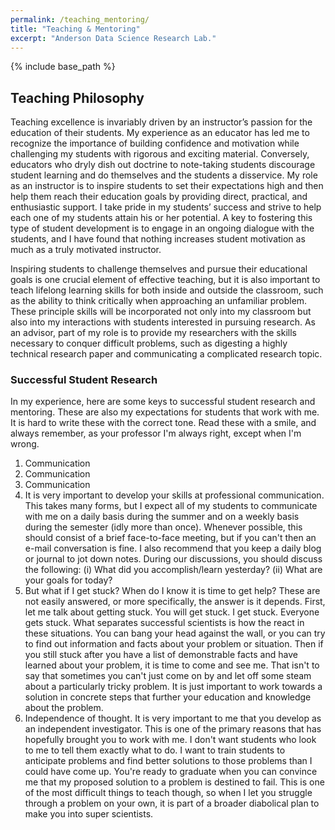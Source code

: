 ```yaml
---
permalink: /teaching_mentoring/
title: "Teaching & Mentoring"
excerpt: "Anderson Data Science Research Lab."
---
```


{% include base_path %}

## Teaching Philosophy
Teaching excellence is invariably driven by an instructor’s passion for the education of their students. My experience as an educator has led me to recognize the importance of building confidence and motivation while challenging my students with rigorous and exciting material. Conversely, educators who dryly dish out doctrine to note-taking students discourage student learning and do themselves and the students a disservice. My role as an instructor is to inspire students to set their expectations high and then help them reach their education goals by providing direct, practical, and enthusiastic support. I take pride in my students’ success and strive to help each one of my students attain his or her potential. A key to fostering this type of student development is to engage in an ongoing dialogue with the students, and I have found that nothing increases student motivation as much as a truly motivated instructor.

Inspiring students to challenge themselves and pursue their educational goals is one crucial element of effective teaching, but it is also important to teach lifelong learning skills for both inside and outside the classroom, such as the ability to think critically when approaching an unfamiliar problem. These principle skills will be incorporated not only into my classroom but also into my interactions with students interested in pursuing research. As an advisor, part of my role is to provide my researchers with the skills necessary to conquer difficult problems, such as digesting a highly technical research paper and communicating a complicated research topic.

### Successful Student Research
In my experience, here are some keys to successful student research and mentoring. These are also my expectations for students that work with me. It is hard to write these with the correct tone. Read these with a smile, and always remember, as your professor I'm always right, except when I'm wrong.

1. Communication
2. Communication
3. Communication
4. It is very important to develop your skills at professional communication. This takes many forms, but I expect all of my students to communicate with me on a daily basis during the summer and on a weekly basis during the semester (idly more than once). Whenever possible, this should consist of a brief face-to-face meeting, but if you can't then an e-mail conversation is fine. I also recommend that you keep a daily blog or journal to jot down notes. During our discussions, you should discuss the following: (i) What did you accomplish/learn yesterday?  (ii) What are your goals for today?
5. But what if I get stuck? When do I know it is time to get help? These are not easily answered, or more specifically, the answer is it depends. First, let me talk about getting stuck. You will get stuck. I get stuck. Everyone gets stuck. What separates successful scientists is how the react in these situations. You can bang your head against the wall, or you can try to find out information and facts about your problem or situation. Then if you still stuck after you have a list of demonstrable facts and have learned about your problem, it is time to come and see me. That isn't to say that sometimes you can't just come on by and let off some steam about a particularly tricky problem. It is just important to work towards a solution in concrete steps that further your education and knowledge about the problem.
6. Independence of thought. It is very important to me that you develop as an independent investigator. This is one of the primary reasons that has hopefully brought you to work with me. I don't want students who look to me to tell them exactly what to do. I want to train students to anticipate problems and find better solutions to those problems than I could have come up. You're ready to graduate when you can convince me that my proposed solution to a problem is destined to fail. This is one of the most difficult things to teach though, so when I let you struggle through a problem on your own, it is part of a broader diabolical plan to make you into super scientists.

